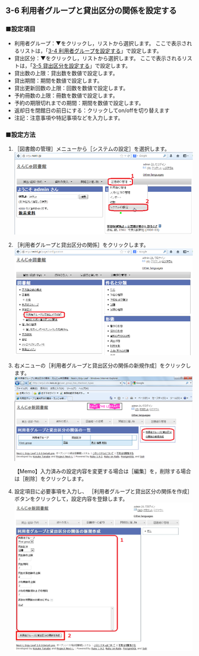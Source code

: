 <span/>3-6 利用者グループと貸出区分の関係を設定する
--------------------------------------------

### ■設定項目

* 利用者グループ：▼をクリックし，リストから選択します。
ここで表示されるリストは，「[3-4 利用者グループを設定する](#span3-4-)」で設定します。
* 貸出区分：▼をクリックし，リストから選択します。
ここで表示されるリストは，「[3-5 貸出区分を設定する](#span3-5-)」で設定します。
* 貸出数の上限：貸出数を数値で設定します。
* 貸出期間：期間を数値で設定します。
* 貸出更新回数の上限：回数を数値で設定します。
* 予約冊数の上限：冊数を数値で設定します。
* 予約の期限切れまでの期間：期間を数値で設定します。
* 返却日を閉館日の前日にする：クリックしてon/offを切り替えます
* 注記：注意事項や特記事項などを入力します。

### ■設定方法

1. ［図書館の管理］メニューから［システムの設定］を選択します。  
   ![システムの設定](assets/images/image_system_setup.png)
2. ［利用者グループと貸出区分の関係］をクリックします。  
   ![利用者グループと貸出区分の関係の設定](assets/images/image_initial_029_0.png)
3. 右メニューの［利用者グループと貸出区分の関係の新規作成］をクリックします。  
   ![利用者グループと貸出区分の関係](assets/images/image_initial_029.png)

   <div class="alert alert-info">
   【Memo】入力済みの設定内容を変更する場合は［編集］を，削除する場合は［削除］をクリックします。
   </div>
4. 設定項目に必要事項を入力し、
   ［利用者グループと貸出区分の関係を作成］ボタンをクリックして，設定内容を登録します。  
   ![利用者グループと貸出区分の関係](assets/images/image_initial_030.png)

